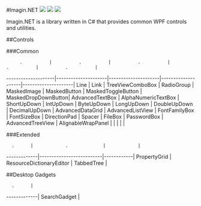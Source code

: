 ﻿#Imagin.NET ![](https://img.shields.io/badge/style-2.0-blue.svg?style=flat&label=version) ![](https://img.shields.io/badge/style-stable-green.svg?style=flat&label=build) ![](https://img.shields.io/badge/style-4.6-red.svg?style=flat&label=.NET)

Imagin.NET is a library written in C# that provides common WPF controls and utilities.

##Controls

###Common

         .          |          .          |          .          |         .          |          .          | 
--------------------|---------------------|---------------------|--------------------|---------------------|
Line                | Link                | TreeViewComboBox    | RadioGroup         | MaskedImage         |
MaskedButton        | MaskedToggleButton  | MaskedDropDownButton| AdvancedTextBox    | AlphaNumericTextBox | 
ShortUpDown         | IntUpDown           | ByteUpDown          | LongUpDown         | DoubleUpDown        | DecimalUpDown       | AdvancedDataGrid    | AdvancedListView    | FontFamilyBox      | FontSizeBox         | DirectionPad        | Spacer              | FileBox             | PasswordBox        | AdvancedTreeView    | AlignableWrapPanel  |                     |                     |                    |                     |

###Extended

      .      |            .             |            |
-------------|--------------------------|------------|
PropertyGrid | ResourceDictionaryEditor | TabbedTree |

##Desktop Gadgets

      .      |
-------------|
SearchGadget |
